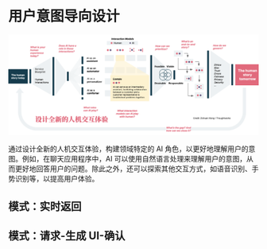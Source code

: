 # 用户意图导向设计

![AI 2.0](images/ai-20-ux.png)

通过设计全新的人机交互体验，构建领域特定的 AI 角色，以更好地理解用户的意图。例如，在聊天应用程序中，AI
可以使用自然语言处理来理解用户的意图，从而更好地回答用户的问题。除此之外，还可以探索其他交互方式，如语音识别、手势识别等，以提高用户体验。

## 模式：实时返回

## 模式：请求-生成 UI-确认

